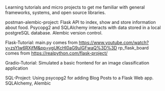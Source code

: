 Learning tutorials and micro projects to get me familiar with general frameworks, systems, and open source libraries.

postman-alembic-project:
Flask API to index, show and store information about food.
Psycopg2 and SQLAlchemy interacts with data stored in a local postgreSQL database.
Alembic version control. 

Flask-Tutorial:
main.py comes from https://www.youtube.com/watch?v=zsYIw6RXjfM&pp=ygUKcHl0aG9uIGFwaQ%3D%3D
rp_flask_board comes from https://realpython.com/flask-project/

Gradio-Tutorial:
Simulated a basic frontend for an image classification application

SQL-Project:
Using psycopg2 for adding Blog Posts to a Flask Web app. 
SQLAlchemy, Alembic


